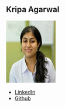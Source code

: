 Kripa Agarwal
------------

![](photos/kripa-agarwal.jpg)

* [LinkedIn](https://www.linkedin.com/in/kripaagarwal/)
* [Github](https://github.com/coderKr)
